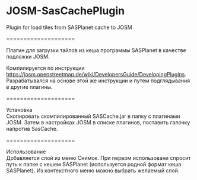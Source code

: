 JOSM-SasCachePlugin
===================

Plugin for load tiles from SASPlanet cache to JOSM

====================

Плагин для загрузки тайлов из кеша программы SASPlanet в качестве подложки JOSM.

Компилируется по инструкции https://josm.openstreetmap.de/wiki/DevelopersGuide/DevelopingPlugins.
Разрабатывался на основе этой же инструкции и путем подглядывания в другие плагины.

====================

Установка <br >
Скопировать скомпилированный SASCache.jar в папку с плагинами JOSM. Затем в настройках JOSM в списке плагинов, поставить галочку напротив SasCache.

====================

Использование
<br >
Добавляется слой из меню Снимок. При первом использовани спросит путь  к папке с кешем SASPlanet (используется родной формат кеша SASPlanet). 
Из контекстного меню можно выбрать желаемый слой.

